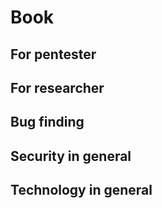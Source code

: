 # Book

## For pentester

## For researcher

## Bug finding

## Security in general

## Technology in general